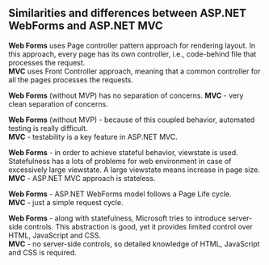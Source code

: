
## Similarities and differences between ASP.NET WebForms and ASP.NET MVC ##

**Web Forms** uses Page controller pattern approach for rendering layout. In this approach, every page has its own controller, i.e., code-behind file that processes the request.	
**MVC** uses Front Controller approach, meaning that a common controller for all the pages processes the requests.

**Web Forms** (without MVP) has no separation of concerns. 
**MVC** - very clean separation of concerns. 

**Web Forms** (without MVP) - because of this coupled behavior, automated testing is really difficult.	
**MVC** - testability is a key feature in ASP.NET MVC. 

**Web Forms** - in order to achieve stateful behavior, viewstate is used. Statefulness has a lots of problems for web environment in case of excessively large viewstate. A large viewstate means increase in page size.
**MVC** - ASP.NET MVC approach is stateless.

**Web Forms** - ASP.NET WebForms model follows a Page Life cycle.	
**MVC** - just a simple request cycle. 

**Web Forms** - along with statefulness, Microsoft tries to introduce server-side controls. This abstraction is good, yet it provides limited control over HTML, JavaScript and CSS.	
**MVC** - no server-side controls, so detailed knowledge of HTML, JavaScript and CSS is required.
